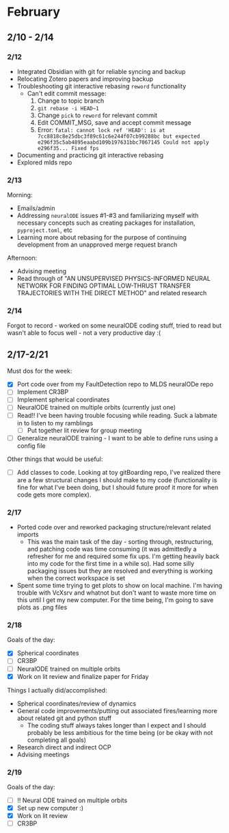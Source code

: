 # February
## 2/10 - 2/14
### 2/12
- Integrated Obsidian with git for reliable syncing and backup
- Relocating Zotero papers and improving backup
- Troubleshooting git interactive rebasing `reword` functionality
	- Can't edit commit message:
		1) Change to topic branch
		2) `git rebase -i HEAD~1`
		3) Change `pick` to `reword` for relevant commit
		4) Edit COMMIT_MSG, save and accept commit message 
		5) Error:
			```fatal: cannot lock ref 'HEAD': is at 7cc8818c8e25dbc3f89c61c6e244f07cb99288bc but expected e296f35c5ab4895eaabd109b197631bbc7067145 Could not apply e296f35... Fixed fps```
- Documenting and practicing git interactive rebasing
- Explored mlds repo

### 2/13
Morning:
- Emails/admin
- Addressing `neuralODE` issues \#1-\#3 and familiarizing myself with necessary concepts such as creating packages for installation, `pyproject.toml`, etc
- Learning more about rebasing for the purpose of continuing development from an unapproved merge request branch

Afternoon:
- Advising meeting
- Read through of "AN UNSUPERVISED PHYSICS-INFORMED NEURAL NETWORK FOR FINDING OPTIMAL LOW-THRUST TRANSFER TRAJECTORIES WITH THE DIRECT METHOD" and related research

### 2/14
Forgot to record - worked on some neuralODE coding stuff, tried to read but wasn't able to focus well - not a very productive day :(

## 2/17-2/21
Must dos for the week:
- [x] Port code over from my FaultDetection repo to MLDS neuralODe repo 
- [ ] Implement CR3BP
- [ ] Implement spherical coordinates
- [ ] NeuralODE trained on multiple orbits (currently just one)
- [ ] Read!! I've been having trouble focusing while reading. Suck a labmate in to listen to my ramblings 
	- [ ] Put together lit review for group meeting
- [ ] Generalize neuralODE training - I want to be able to define runs using a config file

Other things that would be useful:
- [ ] Add classes to code. Looking at toy gitBoarding repo, I've realized there are a few structural changes I should make to my code (functionality is fine for what I've been doing, but I should future proof it more for when code gets more complex).
### 2/17
- Ported code over and reworked packaging structure/relevant related imports
	- This was the main task of the day - sorting through, restructuring, and patching code was time consuming (it was admittedly a refresher for me and required some fix ups. I'm getting heavily back into my code for the first time in a while so). Had some silly packaging issues but they are resolved and everything is working when the correct workspace is set
- Spent some time trying to get plots to show on local machine. I'm having trouble with VcXsrv and whatnot but don't want to waste more time on this until I get my new computer. For the time being, I'm going to save plots as .png files

### 2/18
Goals of the day:
- [x] Spherical coordinates
- [ ] CR3BP
- [ ] NeuralODE trained on multiple orbits
- [x] Work on lit review and finalize paper for Friday

Things I actually did/accomplished:
- Spherical coordinates/review of dynamics
- General code improvements/putting out associated fires/learning more about related git and python stuff 
	- The coding stuff always takes longer than I expect and I should probably be less ambitious for the time being (or be okay with not completing all goals)
- Research direct and indirect OCP
- Advising meetings

### 2/19
Goals of the day:
- [ ] !! Neural ODE trained on multiple orbits
- [x] Set up new computer :)
- [x] Work on lit review
- [ ] CR3BP